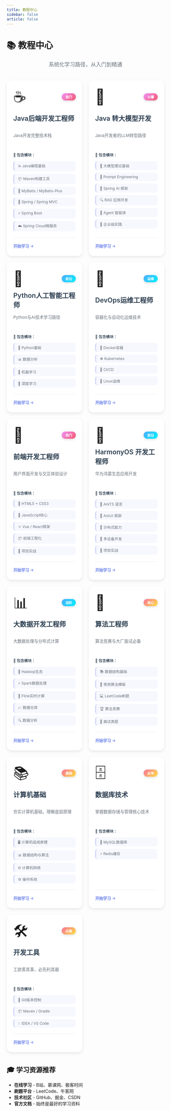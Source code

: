 ```yaml
---
title: 教程中心
sidebar: false
article: false
---
```


# 📚 教程中心

<p style="text-align: center; font-size: 1.2em; color: #6a737d; margin: 20px 0;">系统化学习路径，从入门到精通</p>

<style>
/* 分类标题样式 */
.section-title {
  text-align: center;
  font-size: 2em;
  font-weight: bold;
  margin: 60px 0 15px;
  background: linear-gradient(135deg, #667eea 0%, #764ba2 100%);
  -webkit-background-clip: text;
  -webkit-text-fill-color: transparent;
  background-clip: text;
  position: relative;
}

.section-title::before {
  content: '';
  position: absolute;
  left: 50%;
  bottom: -10px;
  transform: translateX(-50%);
  width: 60px;
  height: 4px;
  background: linear-gradient(135deg, #667eea 0%, #764ba2 100%);
  border-radius: 2px;
}

.section-subtitle {
  text-align: center;
  font-size: 1em;
  color: var(--text-color-secondary, #6a737d);
  margin: 20px 0 40px;
  opacity: 0.8;
}

/* 教程卡片容器 */
.tutorial-cards {
  display: grid;
  grid-template-columns: repeat(3, 1fr);
  gap: 24px;
  margin: 40px 0;
}

/* Magic Card 样式 */
.tutorial-cards .magic-card {
  position: relative;
  background: rgba(255, 255, 255, 0.8);
  backdrop-filter: blur(10px);
  border: 1px solid rgba(255, 255, 255, 0.2);
  border-radius: 16px;
  padding: 24px 20px 22px;
  cursor: pointer;
  overflow: hidden;
  transition: all 0.3s ease;
  box-shadow: 0 4px 12px rgba(0, 0, 0, 0.08), 0 2px 4px rgba(0, 0, 0, 0.04);
  display: flex;
  flex-direction: column;
  min-height: 380px !important;
}

.tutorial-cards .magic-card::before {
  content: '';
  position: absolute;
  inset: 0;
  border-radius: 16px;
  padding: 1px;
  background: linear-gradient(135deg, rgba(102, 126, 234, 0.3), rgba(118, 75, 162, 0.3));
  -webkit-mask: linear-gradient(#fff 0 0) content-box, linear-gradient(#fff 0 0);
  -webkit-mask-composite: xor;
  mask-composite: exclude;
  opacity: 0;
  transition: opacity 0.3s ease;
}

.tutorial-cards .magic-card:hover::before {
  opacity: 1;
}

/* Magic Card 背景光效 */
.tutorial-cards .magic-card__bg {
  position: absolute;
  inset: 0;
  border-radius: 16px;
  opacity: 0;
  transition: opacity 0.3s ease;
  background: radial-gradient(
    600px circle at var(--x, 50%) var(--y, 50%),
    rgba(102, 126, 234, 0.15),
    transparent 40%
  );
  pointer-events: none;
  z-index: 0;
}

.tutorial-cards .magic-card:hover .magic-card__bg {
  opacity: 0;
}

/* 卡片头部 */
.tutorial-cards .card-header {
  display: flex;
  align-items: center;
  justify-content: space-between;
  margin-bottom: 20px;
  position: relative;
  z-index: 2;
  height: 56px;
}

/* 卡片图标 */
.tutorial-cards .card-icon {
  font-size: 48px;
  transition: transform 0.3s ease;
  line-height: 1;
}

.tutorial-cards .magic-card:hover .card-icon {
  transform: scale(1.1) rotate(-5deg);
}

/* 卡片徽章 */
.tutorial-cards .card-badge {
  padding: 4px 12px;
  border-radius: 12px;
  font-size: 0.75em;
  font-weight: 600;
  color: white;
  box-shadow: 0 2px 8px rgba(0, 0, 0, 0.15);
}

.tutorial-cards .badge-hot {
  background: linear-gradient(135deg, #f093fb 0%, #f5576c 100%);
}

.tutorial-cards .badge-recommend {
  background: linear-gradient(135deg, #4facfe 0%, #00f2fe 100%);
}

.tutorial-cards .badge-frontend {
  background: linear-gradient(135deg, #43e97b 0%, #38f9d7 100%);
}

.tutorial-cards .badge-essential {
  background: linear-gradient(135deg, #fa709a 0%, #fee140 100%);
}

.tutorial-cards .badge-must {
  background: linear-gradient(135deg, #fa709a 0%, #fee140 100%);
}

/* 卡片内容 */
.tutorial-cards .card-content {
  position: relative;
  z-index: 2;
  display: flex;
  flex-direction: column;
  flex: 1;
}

.tutorial-cards .magic-card .card-content h3 {
  margin: 0 0 10px 0;
  font-size: 1.5em;
  font-weight: 600;
  color: var(--text-color, #2c3e50);
  transition: all 0.3s ease;
  position: relative;
  z-index: 3;
  border: none !important;
  padding: 0 !important;
  line-height: 1.4;
  height: 42px;
  display: flex;
  align-items: center;
}

.tutorial-cards .magic-card:hover .card-content h3 {
  background: linear-gradient(135deg, #667eea 0%, #764ba2 100%);
  -webkit-background-clip: text;
  -webkit-text-fill-color: transparent;
  background-clip: text;
  transform: translateX(4px);
}

.tutorial-cards .card-desc {
  color: var(--text-color-secondary, #6a737d);
  font-size: 0.95em;
  line-height: 1.6;
  margin: 0 0 12px 0;
  position: relative;
  z-index: 2;
  height: 48px;
  display: flex;
  align-items: center;
}

/* 卡片标签 */
.tutorial-cards .card-tags {
  display: flex;
  flex-wrap: nowrap;
  gap: 6px;
  margin-bottom: 12px;
  overflow: hidden;
  position: relative;
  z-index: 2;
  height: 56px;
  align-items: flex-start;
}

.card-tag {
  padding: 4px 8px;
  background: rgba(102, 126, 234, 0.1);
  color: #667eea;
  border-radius: 8px;
  font-size: 0.7em;
  font-weight: 500;
  transition: all 0.3s ease;
  white-space: nowrap;
  flex-shrink: 0;
}

.tutorial-cards .magic-card:hover .card-tag {
  background: rgba(102, 126, 234, 0.2);
  transform: translateY(-2px);
}

/* 模块列表区域 */
.tutorial-cards .card-modules {
  margin: 16px 0 20px 0;
  position: relative;
  z-index: 2;
  flex: 1;
  display: flex;
  flex-direction: column;
  flex-shrink: 0;
}

.tutorial-cards .module-title {
  font-size: 0.85em;
  font-weight: 600;
  color: var(--text-color, #2c3e50);
  margin-bottom: 12px;
  display: flex;
  align-items: center;
  opacity: 0.9;
  flex-shrink: 0;
}

.tutorial-cards .module-list {
  list-style: none;
  padding: 0;
  margin: 0;
  display: grid;
  gap: 8px;
}

.tutorial-cards .module-item {
  font-size: 0.85em;
  color: var(--text-color-secondary, #6a737d);
  padding: 6px 12px;
  background: rgba(102, 126, 234, 0.05);
  border-radius: 8px;
  border-left: 3px solid rgba(102, 126, 234, 0.3);
  transition: all 0.3s ease;
  position: relative;
  overflow: hidden;
}

.tutorial-cards .module-item::before {
  content: '';
  position: absolute;
  left: 0;
  top: 0;
  bottom: 0;
  width: 3px;
  background: linear-gradient(135deg, #667eea 0%, #764ba2 100%);
  transform: scaleY(0);
  transition: transform 0.3s ease;
}

.tutorial-cards .magic-card:hover .module-item {
  background: rgba(102, 126, 234, 0.08);
  transform: translateX(4px);
  border-left-color: rgba(102, 126, 234, 0.5);
}

.tutorial-cards .magic-card:hover .module-item::before {
  transform: scaleY(1);
}

/* 卡片底部 */
.tutorial-cards .card-footer {
  display: flex;
  align-items: center;
  justify-content: space-between;
  margin-top: auto;
  padding-top: 16px;
  border-top: 1px solid rgba(0, 0, 0, 0.06);
  position: relative;
  z-index: 2;
  flex-shrink: 0;
}

.tutorial-cards .footer-text {
  color: #667eea;
  font-weight: 600;
  font-size: 0.9em;
  transition: all 0.3s ease;
}

.tutorial-cards .magic-card:hover .footer-text {
  transform: translateX(4px);
}

/* 悬停效果 */
.tutorial-cards .magic-card:hover {
  transform: translateY(-8px);
  box-shadow: 0 12px 40px rgba(102, 126, 234, 0.2);
}

/* 响应式设计 */
@media (min-width: 1201px) {
  .tutorial-cards {
    grid-template-columns: repeat(3, 1fr) !important;
  }
}

@media (max-width: 1200px) and (min-width: 769px) {
  .tutorial-cards {
    grid-template-columns: repeat(2, 1fr);
    gap: 20px;
  }
}

@media (max-width: 768px) {
  .tutorial-cards {
    grid-template-columns: 1fr;
    gap: 20px;
  }
  
  .tutorial-cards .magic-card {
    min-height: auto;
  }
  
  .tutorial-cards .card-header {
    height: auto;
  }
  
  .tutorial-cards .card-icon {
    font-size: 40px;
  }
  
  .tutorial-cards .magic-card .card-content h3 {
    font-size: 1.3em;
    height: auto;
  }
  
  .tutorial-cards .card-desc {
    height: auto;
  }
  
  .tutorial-cards .card-tags {
    flex-wrap: wrap;
    gap: 6px;
    height: auto;
  }
  
  .tutorial-cards .card-tag {
    font-size: 0.75em;
    padding: 3px 8px;
  }
  
  .tutorial-cards .module-item {
    font-size: 0.8em;
    padding: 5px 10px;
  }
  
  .tutorial-cards .module-title {
    font-size: 0.8em;
  }
}

/* 暗黑模式适配 */
[data-theme="dark"] .tutorial-cards .magic-card {
  background: rgb(28, 28, 30) !important;
  backdrop-filter: none;
  border-color: rgba(255, 255, 255, 0.2);
  box-shadow: 0 4px 16px rgba(0, 0, 0, 0.3), 0 2px 8px rgba(0, 0, 0, 0.2);
}

[data-theme="dark"] .tutorial-cards .magic-card:hover {
  background: rgb(38, 38, 40) !important;
  box-shadow: 0 12px 40px rgba(102, 126, 234, 0.4);
}

[data-theme="dark"] .tutorial-cards .magic-card .card-content h3 {
  color: rgba(255, 255, 255, 0.9);
}

[data-theme="dark"] .tutorial-cards .card-desc {
  color: rgba(255, 255, 255, 0.6);
}

[data-theme="dark"] .tutorial-cards .card-tag {
  background: rgba(102, 126, 234, 0.2);
  color: #8b9eff;
}

[data-theme="dark"] .tutorial-cards .card-footer {
  border-top-color: rgba(255, 255, 255, 0.1);
}

[data-theme="dark"] .tutorial-cards .footer-text {
  color: #8b9eff;
}

/* 暗黑模式 - 模块列表 */
[data-theme="dark"] .tutorial-cards .module-title {
  color: rgba(255, 255, 255, 0.9);
}

[data-theme="dark"] .tutorial-cards .module-item {
  background: rgba(102, 126, 234, 0.15);
  border-left-color: rgba(102, 126, 234, 0.5);
  color: rgba(255, 255, 255, 0.7);
}

[data-theme="dark"] .tutorial-cards .magic-card:hover .module-item {
  background: rgba(102, 126, 234, 0.25);
  border-left-color: rgba(102, 126, 234, 0.7);
}

/* 暗黑模式 - 分类标题 */
[data-theme="dark"] .section-subtitle {
  color: rgba(255, 255, 255, 0.6);
}
</style>

<script>
// 卡片点击跳转功能
export default {
  mounted() {
    this.initCardClick();
  },
  updated() {
    this.initCardClick();
  },
  methods: {
    initCardClick() {
      this.$nextTick(() => {
        const cards = document.querySelectorAll('.magic-card[data-href]');
        cards.forEach((card) => {
          // 移除旧的事件监听器（如果存在）
          card.onclick = null;
          // 添加新的点击事件
          card.onclick = (e) => {
            e.preventDefault();
            const href = card.getAttribute('data-href');
            if (href) {
              this.$router.push(href);
            }
          };
        });
      });
    }
  }
}
</script>

<div class="tutorial-cards">

<!-- Java后端开发 -->
<div class="magic-card" data-href="java-backend/">
  <span class="magic-card__bg"></span>
  <div class="card-header">
    <div class="card-icon">☕</div>
    <span class="card-badge badge-hot">热门</span>
  </div>
  <div class="card-content">
    <h3>Java后端开发工程师</h3>
    <p class="card-desc">Java开发完整技术栈</p>
    <div class="card-modules">
      <div class="module-title">📑 包含模块：</div>
      <div class="module-list">
        <div class="module-item">☕ Java编程基础</div>
        <div class="module-item">📦 Maven构建工具</div>
        <div class="module-item">💾 MyBatis / MyBatis-Plus</div>
        <div class="module-item">🍃 Spring / Spring MVC</div>
        <div class="module-item">⚡ Spring Boot</div>
        <div class="module-item">☁️ Spring Cloud微服务</div>
      </div>
    </div>
    <div class="card-footer">
      <span class="footer-text">开始学习 →</span>
    </div>
  </div>
</div>

<!-- Java转大模型开发 -->
<div class="magic-card" data-href="java-to-llm/">
  <span class="magic-card__bg"></span>
  <div class="card-header">
    <div class="card-icon">🚀</div>
    <span class="card-badge badge-hot">火爆</span>
  </div>
  <div class="card-content">
    <h3>Java 转大模型开发</h3>
    <p class="card-desc">Java开发者的LLM转型路径</p>
    <div class="card-modules">
      <div class="module-title">📑 包含模块：</div>
      <div class="module-list">
        <div class="module-item">🧠 大模型理论基础</div>
        <div class="module-item">💬 Prompt Engineering</div>
        <div class="module-item">🍃 Spring AI 框架</div>
        <div class="module-item">🔍 RAG 应用开发</div>
        <div class="module-item">🤖 Agent 智能体</div>
        <div class="module-item">🏢 企业级实践</div>
      </div>
    </div>
    <div class="card-footer">
      <span class="footer-text">开始学习 →</span>
    </div>
  </div>
</div>

<!-- Python人工智能工程师 -->
<div class="magic-card" data-href="python-ai/">
  <span class="magic-card__bg"></span>
  <div class="card-header">
    <div class="card-icon">🤖</div>
    <span class="card-badge badge-recommend">前沿</span>
  </div>
  <div class="card-content">
    <h3>Python人工智能工程师</h3>
    <p class="card-desc">Python与AI技术学习路径</p>
    <div class="card-modules">
      <div class="module-title">📑 包含模块：</div>
      <div class="module-list">
        <div class="module-item">🐍 Python基础</div>
        <div class="module-item">📊 数据分析</div>
        <div class="module-item">🤖 机器学习</div>
        <div class="module-item">🧠 深度学习</div>
      </div>
    </div>
    <div class="card-footer">
      <span class="footer-text">开始学习 →</span>
    </div>
  </div>
</div>

<!-- DevOps运维工程师 -->
<div class="magic-card" data-href="devops-engineer/">
  <span class="magic-card__bg"></span>
  <div class="card-header">
    <div class="card-icon">🚀</div>
    <span class="card-badge badge-recommend">运维</span>
  </div>
  <div class="card-content">
    <h3>DevOps运维工程师</h3>
    <p class="card-desc">容器化与自动化运维技术</p>
    <div class="card-modules">
      <div class="module-title">📑 包含模块：</div>
      <div class="module-list">
        <div class="module-item">🐳 Docker容器</div>
        <div class="module-item">☸️ Kubernetes</div>
        <div class="module-item">🔄 CI/CD</div>
        <div class="module-item">🐧 Linux运维</div>
      </div>
    </div>
    <div class="card-footer">
      <span class="footer-text">开始学习 →</span>
    </div>
  </div>
</div>

<!-- 前端开发工程师 -->
<div class="magic-card" data-href="frontend-dev/">
  <span class="magic-card__bg"></span>
  <div class="card-header">
    <div class="card-icon">🎨</div>
    <span class="card-badge badge-hot">热门</span>
  </div>
  <div class="card-content">
    <h3>前端开发工程师</h3>
    <p class="card-desc">用户界面开发与交互体验设计</p>
    <div class="card-modules">
      <div class="module-title">📑 包含模块：</div>
      <div class="module-list">
        <div class="module-item">📄 HTML5 + CSS3</div>
        <div class="module-item">📜 JavaScript核心</div>
        <div class="module-item">⚛️ Vue / React框架</div>
        <div class="module-item">📦 前端工程化</div>
        <div class="module-item">🎯 项目实战</div>
      </div>
    </div>
    <div class="card-footer">
      <span class="footer-text">开始学习 →</span>
    </div>
  </div>
</div>

<!-- HarmonyOS 开发工程师 -->
<div class="magic-card" data-href="harmonyos-dev/">
  <span class="magic-card__bg"></span>
  <div class="card-header">
    <div class="card-icon">📱</div>
    <span class="card-badge badge-recommend">前沿</span>
  </div>
  <div class="card-content">
    <h3>HarmonyOS 开发工程师</h3>
    <p class="card-desc">华为鸿蒙生态应用开发</p>
    <div class="card-modules">
      <div class="module-title">📑 包含模块：</div>
      <div class="module-list">
        <div class="module-item">📝 ArkTS 语言</div>
        <div class="module-item">🎨 ArkUI 框架</div>
        <div class="module-item">🔄 分布式能力</div>
        <div class="module-item">📱 多设备开发</div>
        <div class="module-item">🚀 项目实战</div>
      </div>
    </div>
    <div class="card-footer">
      <span class="footer-text">开始学习 →</span>
    </div>
  </div>
</div>

<!-- 大数据开发工程师 -->
<div class="magic-card" data-href="big-data/">
  <span class="magic-card__bg"></span>
  <div class="card-header">
    <div class="card-icon">📊</div>
    <span class="card-badge badge-recommend">进阶</span>
  </div>
  <div class="card-content">
    <h3>大数据开发工程师</h3>
    <p class="card-desc">大数据处理与分布式计算</p>
    <div class="card-modules">
      <div class="module-title">📑 包含模块：</div>
      <div class="module-list">
        <div class="module-item">🐘 Hadoop生态</div>
        <div class="module-item">⚡ Spark数据处理</div>
        <div class="module-item">🌊 Flink实时计算</div>
        <div class="module-item">📈 数据仓库</div>
        <div class="module-item">🔍 数据分析</div>
      </div>
    </div>
    <div class="card-footer">
      <span class="footer-text">开始学习 →</span>
    </div>
  </div>
</div>

<!-- 算法工程师 -->
<div class="magic-card" data-href="algorithm-engineer/">
  <span class="magic-card__bg"></span>
  <div class="card-header">
    <div class="card-icon">🧮</div>
    <span class="card-badge badge-essential">核心</span>
  </div>
  <div class="card-content">
    <h3>算法工程师</h3>
    <p class="card-desc">算法竞赛与大厂面试必备</p>
    <div class="card-modules">
      <div class="module-title">📑 包含模块：</div>
      <div class="module-list">
        <div class="module-item">📚 数据结构基础</div>
        <div class="module-item">🧩 常用算法模板</div>
        <div class="module-item">💻 LeetCode刷题</div>
        <div class="module-item">🏆 算法竞赛</div>
        <div class="module-item">🎯 面试真题</div>
      </div>
    </div>
    <div class="card-footer">
      <span class="footer-text">开始学习 →</span>
    </div>
  </div>
</div>

<!-- 计算机基础 -->
<div class="magic-card" data-href="computer-basics/">
  <span class="magic-card__bg"></span>
  <div class="card-header">
    <div class="card-icon">📚</div>
    <span class="card-badge badge-essential">基础</span>
  </div>
  <div class="card-content">
    <h3>计算机基础</h3>
    <p class="card-desc">夯实计算机基础，理解底层原理</p>
    <div class="card-modules">
      <div class="module-title">📑 包含模块：</div>
      <div class="module-list">
        <div class="module-item">🖥️ 计算机组成原理</div>
        <div class="module-item">📊 数据结构与算法</div>
        <div class="module-item">🌐 计算机网络</div>
        <div class="module-item">⚙️ 操作系统</div>
      </div>
    </div>
    <div class="card-footer">
      <span class="footer-text">开始学习 →</span>
    </div>
  </div>
</div>

<!-- 数据库技术 -->
<div class="magic-card" data-href="database/">
  <span class="magic-card__bg"></span>
  <div class="card-header">
    <div class="card-icon">🗄️</div>
    <span class="card-badge badge-essential">必学</span>
  </div>
  <div class="card-content">
    <h3>数据库技术</h3>
    <p class="card-desc">掌握数据存储与管理核心技术</p>
    <div class="card-modules">
      <div class="module-title">📑 包含模块：</div>
      <div class="module-list">
        <div class="module-item">💾 MySQL数据库</div>
        <div class="module-item">⚡ Redis缓存</div>
      </div>
    </div>
    <div class="card-footer">
      <span class="footer-text">开始学习 →</span>
    </div>
  </div>
</div>

<!-- 开发工具 -->
<div class="magic-card" data-href="development-tools/">
  <span class="magic-card__bg"></span>
  <div class="card-header">
    <div class="card-icon">🛠️</div>
    <span class="card-badge badge-essential">必备</span>
  </div>
  <div class="card-content">
    <h3>开发工具</h3>
    <p class="card-desc">工欲善其事，必先利其器</p>
    <div class="card-modules">
      <div class="module-title">📑 包含模块：</div>
      <div class="module-list">
        <div class="module-item">🔧 Git版本控制</div>
        <div class="module-item">📦 Maven / Gradle</div>
        <div class="module-item">💡 IDEA / VS Code</div>
      </div>
    </div>
    <div class="card-footer">
      <span class="footer-text">开始学习 →</span>
    </div>
  </div>
</div>

</div>



## 🎓 学习资源推荐
- **在线学习** - B站、慕课网、极客时间
- **刷题平台** - LeetCode、牛客网
- **技术社区** - GitHub、掘金、CSDN
- **官方文档** - 始终是最好的学习资料

